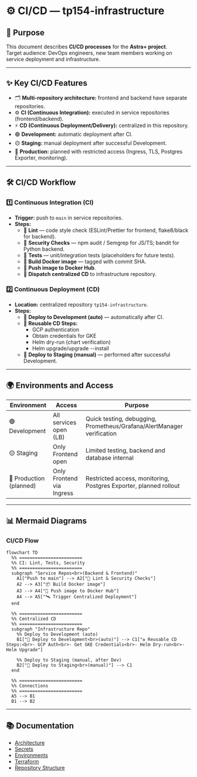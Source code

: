# ⚙️ CI/CD — tp154-infrastructure

## 📝 Purpose
This document describes **CI/CD processes** for the **Astra+ project**.  
Target audience: DevOps engineers, new team members working on service deployment and infrastructure.

---

## ✨ Key CI/CD Features
- 🗂 **Multi-repository architecture:** frontend and backend have separate repositories.  
- ⚙️ **CI (Continuous Integration):** executed in service repositories (frontend/backend).  
- ⚡ **CD (Continuous Deployment/Delivery):** centralized in this repository.  
- 🟢 **Development:** automatic deployment after CI.  
- 🟡 **Staging:** manual deployment after successful Development.  
- 🔴 **Production:** planned with restricted access (Ingress, TLS, Postgres Exporter, monitoring).

---

## 🛠️ CI/CD Workflow

### 1️⃣ Continuous Integration (CI)
- **Trigger:** push to `main` in service repositories.  
- **Steps:**
  - 🧪 **Lint** — code style check (ESLint/Prettier for frontend, flake8/black for backend).  
  - 🔐 **Security Checks** — npm audit / Semgrep for JS/TS; bandit for Python backend.  
  - 🧪 **Tests** — unit/integration tests (placeholders for future tests).  
  - 🐳 **Build Docker image** — tagged with commit SHA.  
  - 🚀 **Push image to Docker Hub**.  
  - 📡 **Dispatch centralized CD** to infrastructure repository.

### 2️⃣ Continuous Deployment (CD)
- **Location:** centralized repository `tp154-infrastructure`.  
- **Steps:**
  - 🌱 **Deploy to Development (auto)** — automatically after CI.
  - 🧩 **Reusable CD Steps:**
    - GCP authentication  
    - Obtain credentials for GKE  
    - Helm dry-run (chart verification)  
    - Helm upgrade/upgrade --install
  - 🚀 **Deploy to Staging (manual)** — performed after successful Development.

---

## 🌍 Environments and Access

| Environment | Access | Purpose |
|-------------|--------|---------|
| 🟢 Development | All services open (LB) | Quick testing, debugging, Prometheus/Grafana/AlertManager verification |
| 🟡 Staging | Only Frontend open | Limited testing, backend and database internal |
| 🔴 Production (planned) | Only Frontend via Ingress | Restricted access, monitoring, Postgres Exporter, planned rollout |

---

## 📊 Mermaid Diagrams

### CI/CD Flow
```mermaid
flowchart TD
  %% ========================
  %% CI: Lint, Tests, Security
  %% ========================
  subgraph "Service Repos<br>(Backend & Frontend)"
    A1["Push to main"] --> A2["🧪 Lint & Security Checks"]
    A2 --> A3["📦 Build Docker image"]
    A3 --> A4["🚀 Push image to Docker Hub"]
    A4 --> A5["🛰️ Trigger Centralized Deployment"]
  end

  %% ========================
  %% Centralized CD
  %% ========================
  subgraph "Infrastructure Repo"
    %% Deploy to Development (auto)
    B1["🌱 Deploy to Development<br>(auto)"] --> C1["♻️ Reusable CD Steps:<br>- GCP Auth<br>- Get GKE Credentials<br>- Helm Dry-run<br>- Helm Upgrade"]

    %% Deploy to Staging (manual, after Dev)
    B2["🚀 Deploy to Staging<br>(manual)"] --> C1
  end

  %% ========================
  %% Connections
  %% ========================
  A5 --> B1
  B1 --> B2
```

---

## 📚 Documentation
- [Architecture](./docs/architecture.md)  
- [Secrets](./docs/secrets.md)  
- [Environments](./docs/environments.md)  
- [Terraform](./docs/terraform.md)  
- [Repository Structure](./docs/repo-structure.md)  
